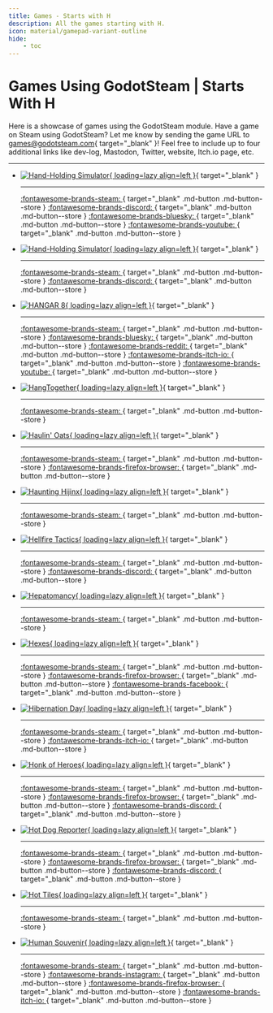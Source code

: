 ```yaml
---
title: Games - Starts with H
description: All the games starting with H.
icon: material/gamepad-variant-outline
hide:
    - toc
---
```


# Games Using GodotSteam | Starts With H

Here is a showcase of games using the GodotSteam module. Have a game on Steam using GodotSteam? Let me know by sending the game URL to [games@godotsteam.com](mailto:games@godotsteam.com){ target="\_blank" }!  Feel free to include up to four additional links like dev-log, Mastodon, Twitter, website, Itch.io page, etc.

---

<div id="games" class="grid cards" markdown>

- [![Hand-Holding Simulator](https://steamcdn-a.akamaihd.net/steam/apps/3292980/header.jpg){ loading=lazy align=left }](https://store.steampowered.com/app/3292980/Hacky/){ target="\_blank" }

	---

	[ :fontawesome-brands-steam: ](https://store.steampowered.com/app/3292980/Hacky/){ target="\_blank" .md-button .md-button--store }
	[ :fontawesome-brands-discord: ](https://discord.gg/P8g8bqqw5F){ target="\_blank" .md-button .md-button--store }
	[ :fontawesome-brands-bluesky: ](https://bsky.app/profile/napasgames.bsky.social){ target="\_blank" .md-button .md-button--store }
	[ :fontawesome-brands-youtube: ](https://www.youtube.com/@napasjet/){ target="\_blank" .md-button .md-button--store }

- [![Hand-Holding Simulator](https://steamcdn-a.akamaihd.net/steam/apps/3228600/header.jpg){ loading=lazy align=left }](https://store.steampowered.com/app/3228600/HandHolding_Simulator/){ target="\_blank" }

	---

	[ :fontawesome-brands-steam: ](https://store.steampowered.com/app/3228600/HandHolding_Simulator/){ target="\_blank" .md-button .md-button--store }
	[ :fontawesome-brands-discord: ](https://discord.com/invite/KKRC3Vwa){ target="\_blank" .md-button .md-button--store }

- [![HANGAR 8](https://steamcdn-a.akamaihd.net/steam/apps/3204650/header.jpg){ loading=lazy align=left }](https://store.steampowered.com/app/3204650/HANGAR_8/){ target="\_blank" }

	---

	[ :fontawesome-brands-steam: ](https://store.steampowered.com/app/3204650/HANGAR_8/){ target="\_blank" .md-button .md-button--store }
	[ :fontawesome-brands-bluesky: ](https://bsky.app/profile/twintaildigital.bsky.social){ target="\_blank" .md-button .md-button--store }
	[ :fontawesome-brands-reddit: ](https://www.reddit.com/r/HANGAR8/){ target="\_blank" .md-button .md-button--store }
	[ :fontawesome-brands-itch-io: ](https://twintaildigital.itch.io/hangar8){ target="\_blank" .md-button .md-button--store }
	[ :fontawesome-brands-youtube: ](https://www.youtube.com/@TwinTailDigital){ target="\_blank" .md-button .md-button--store }

- [![HangTogether](https://steamcdn-a.akamaihd.net/steam/apps/1701400/header.jpg){ loading=lazy align=left }](https://store.steampowered.com/app/1701400/HangTogether/){ target="\_blank" }

	---

	[ :fontawesome-brands-steam: ](https://store.steampowered.com/app/1701400/HangTogether/){ target="\_blank" .md-button .md-button--store }

- [![Haulin' Oats](https://steamcdn-a.akamaihd.net/steam/apps/1254770/header.jpg){ loading=lazy align=left }](https://store.steampowered.com/app/1254770/Haulin_Oats/){ target="\_blank" }

	---

	[ :fontawesome-brands-steam: ](https://store.steampowered.com/app/1254770/Haulin_Oats/){ target="\_blank" .md-button .md-button--store }
	[ :fontawesome-brands-firefox-browser: ](https://coaguco.com/games/hauling){ target="\_blank" .md-button .md-button--store }

- [![Haunting Hijinx](https://steamcdn-a.akamaihd.net/steam/apps/2499500/header.jpg){ loading=lazy align=left }](https://store.steampowered.com/app/2499500/Haunting_Hijinx/){ target="\_blank" }

	---

	[ :fontawesome-brands-steam: ](https://store.steampowered.com/app/2499500/Haunting_Hijinx/){ target="\_blank" .md-button .md-button--store }

- [![Hellfire Tactics](https://steamcdn-a.akamaihd.net/steam/apps/1360940/header.jpg){ loading=lazy align=left }](https://store.steampowered.com/app/1360940/Hellfire_Tactics/){ target="\_blank" }

	---

	[ :fontawesome-brands-steam: ](https://store.steampowered.com/app/1360940/Hellfire_Tactics/){ target="\_blank" .md-button .md-button--store }
	[ :fontawesome-brands-discord: ](https://discord.gg/hTtTpGVHCU){ target="\_blank" .md-button .md-button--store }

- [![Hepatomancy](https://steamcdn-a.akamaihd.net/steam/apps/3064110/header.jpg){ loading=lazy align=left }](https://store.steampowered.com/app/3064110/Hepatomancy/){ target="\_blank" }

	---

	[ :fontawesome-brands-steam: ](https://store.steampowered.com/app/3064110/Hepatomancy/){ target="\_blank" .md-button .md-button--store }

- [![Hexes](https://steamcdn-a.akamaihd.net/steam/apps/1977770/header.jpg){ loading=lazy align=left }](https://store.steampowered.com/app/1977770/Hexes/){ target="\_blank" }

	---

	[ :fontawesome-brands-steam: ](https://store.steampowered.com/app/1977770/Hexes/){ target="\_blank" .md-button .md-button--store }
	[ :fontawesome-brands-firefox-browser: ](https://elektri.ca){ target="\_blank" .md-button .md-button--store }
	[ :fontawesome-brands-facebook: ](https://www.facebook.com/elektricanada){ target="\_blank" .md-button .md-button--store }

- [![Hibernation Day](https://steamcdn-a.akamaihd.net/steam/apps/2331870/header.jpg){ loading=lazy align=left }](https://store.steampowered.com/app/2331870/Hibernation_Day/){ target="\_blank" }

	---

	[ :fontawesome-brands-steam: ](https://store.steampowered.com/app/2331870/Hibernation_Day/){ target="\_blank" .md-button .md-button--store }
	[ :fontawesome-brands-itch-io: ](https://ariorick.itch.io/hibernation-day){ target="\_blank" .md-button .md-button--store }

- [![Honk of Heroes](https://steamcdn-a.akamaihd.net/steam/apps/2658580/header.jpg){ loading=lazy align=left }](https://store.steampowered.com/app/2658580/Honk_of_Heroes/){ target="\_blank" }

	---

	[ :fontawesome-brands-steam: ](https://store.steampowered.com/app/2658580/Honk_of_Heroes/){ target="\_blank" .md-button .md-button--store }
	[ :fontawesome-brands-firefox-browser: ](https://honkofheroes.com/){ target="\_blank" .md-button .md-button--store }
	[ :fontawesome-brands-discord: ](https://discord.com/invite/rjZm2V5aFS){ target="\_blank" .md-button .md-button--store }

- [![Hot Dog Reporter](https://steamcdn-a.akamaihd.net/steam/apps/2605350/header.jpg){ loading=lazy align=left }](https://store.steampowered.com/app/2605350/Hot_Dog_Reporter/){ target="\_blank" }

	---

	[ :fontawesome-brands-steam: ](https://store.steampowered.com/app/2605350/Hot_Dog_Reporter/){ target="\_blank" .md-button .md-button--store }
	[ :fontawesome-brands-firefox-browser: ](https://exquisitetrash.club/){ target="\_blank" .md-button .md-button--store }
	[ :fontawesome-brands-discord: ](https://discord.gg/qzGVXuqYQt){ target="\_blank" .md-button .md-button--store }

- [![Hot Tiles](https://steamcdn-a.akamaihd.net/steam/apps/1365540/header.jpg){ loading=lazy align=left }](https://store.steampowered.com/app/1365540/Hot_Tiles/){ target="\_blank" }

	---

	[ :fontawesome-brands-steam: ](https://store.steampowered.com/app/1365540/Hot_Tiles/){ target="\_blank" .md-button .md-button--store }

- [![Human Souvenir](https://steamcdn-a.akamaihd.net/steam/apps/2817970/header.jpg){ loading=lazy align=left }](https://store.steampowered.com/app/2817970/Human_Souvenir/){ target="\_blank" }

	---

	[ :fontawesome-brands-steam: ](https://store.steampowered.com/app/2817970/Human_Souvenir/){ target="\_blank" .md-button .md-button--store }
	[ :fontawesome-brands-instagram: ](https://www.instagram.com/shaman.garage/){ target="\_blank" .md-button .md-button--store }
	[ :fontawesome-brands-firefox-browser: ](http://www.shamangarage.com/){ target="\_blank" .md-button .md-button--store }
	[ :fontawesome-brands-itch-io: ](https://shamangarage.itch.io){ target="\_blank" .md-button .md-button--store }

</div>